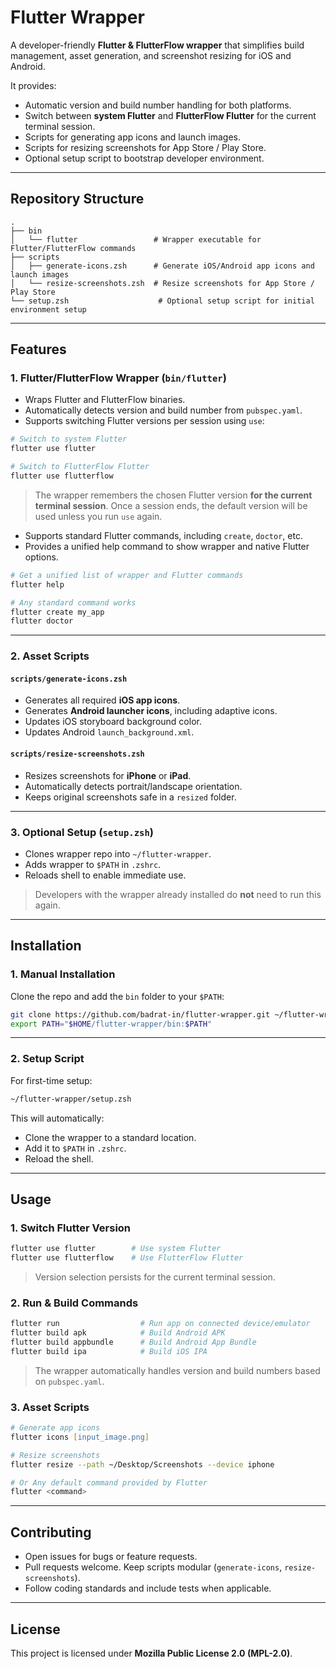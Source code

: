 # Flutter Wrapper

A developer-friendly **Flutter & FlutterFlow wrapper** that simplifies build management, asset generation, and screenshot resizing for iOS and Android.

It provides:

- Automatic version and build number handling for both platforms.
- Switch between **system Flutter** and **FlutterFlow Flutter** for the current terminal session.
- Scripts for generating app icons and launch images.
- Scripts for resizing screenshots for App Store / Play Store.
- Optional setup script to bootstrap developer environment.

---

## Repository Structure

```
.
├── bin
│   └── flutter                 # Wrapper executable for Flutter/FlutterFlow commands
├── scripts
│   ├── generate-icons.zsh      # Generate iOS/Android app icons and launch images
│   └── resize-screenshots.zsh  # Resize screenshots for App Store / Play Store
└── setup.zsh                    # Optional setup script for initial environment setup
```

---

## Features

### 1. Flutter/FlutterFlow Wrapper (`bin/flutter`)

- Wraps Flutter and FlutterFlow binaries.
- Automatically detects version and build number from `pubspec.yaml`.
- Supports switching Flutter versions per session using `use`:

```zsh
# Switch to system Flutter
flutter use flutter

# Switch to FlutterFlow Flutter
flutter use flutterflow
```

> The wrapper remembers the chosen Flutter version **for the current terminal session**. Once a session ends, the default version will be used unless you run `use` again.

- Supports standard Flutter commands, including `create`, `doctor`, etc.
- Provides a unified help command to show wrapper and native Flutter options.

```zsh
# Get a unified list of wrapper and Flutter commands
flutter help

# Any standard command works
flutter create my_app
flutter doctor
```

---

### 2. Asset Scripts

#### `scripts/generate-icons.zsh`

- Generates all required **iOS app icons**.
- Generates **Android launcher icons**, including adaptive icons.
- Updates iOS storyboard background color.
- Updates Android `launch_background.xml`.

#### `scripts/resize-screenshots.zsh`

- Resizes screenshots for **iPhone** or **iPad**.
- Automatically detects portrait/landscape orientation.
- Keeps original screenshots safe in a `resized` folder.

---

### 3. Optional Setup (`setup.zsh`)

- Clones wrapper repo into `~/flutter-wrapper`.
- Adds wrapper to `$PATH` in `.zshrc`.
- Reloads shell to enable immediate use.

> Developers with the wrapper already installed do **not** need to run this again.

---

## Installation

### 1. Manual Installation

Clone the repo and add the `bin` folder to your `$PATH`:

```zsh
git clone https://github.com/badrat-in/flutter-wrapper.git ~/flutter-wrapper
export PATH="$HOME/flutter-wrapper/bin:$PATH"
```

---

### 2. Setup Script

For first-time setup:

```zsh
~/flutter-wrapper/setup.zsh
```

This will automatically:

- Clone the wrapper to a standard location.
- Add it to `$PATH` in `.zshrc`.
- Reload the shell.

---

## Usage

### 1. Switch Flutter Version

```zsh
flutter use flutter        # Use system Flutter
flutter use flutterflow    # Use FlutterFlow Flutter
```

> Version selection persists for the current terminal session.

### 2. Run & Build Commands

```zsh
flutter run                  # Run app on connected device/emulator
flutter build apk            # Build Android APK
flutter build appbundle      # Build Android App Bundle
flutter build ipa            # Build iOS IPA
```

> The wrapper automatically handles version and build numbers based on `pubspec.yaml`.

### 3. Asset Scripts

```zsh
# Generate app icons
flutter icons [input_image.png]

# Resize screenshots
flutter resize --path ~/Desktop/Screenshots --device iphone

# Or Any default command provided by Flutter
flutter <command>
```

---

## Contributing

- Open issues for bugs or feature requests.
- Pull requests welcome. Keep scripts modular (`generate-icons`, `resize-screenshots`).
- Follow coding standards and include tests when applicable.

---

## License

This project is licensed under **Mozilla Public License 2.0 (MPL-2.0)**.
